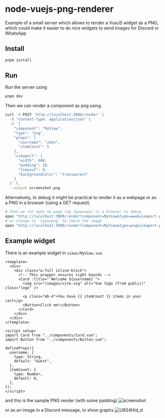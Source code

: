 # node-vuejs-png-renderer

Example of a small server which allows to render a VueJS widget as a PNG, which could make it easier to do nice widgets to send images for Discord or WhatsApp

## Install

```sh
pnpm install
```

## Run

Run the server using
```sh
pnpm dev
```

Then we can render a component as png using

```sh
curl -X POST 'http://localhost:3000/render' \
  -H "Content-Type: application/json" \
  -d '{
    "component": "MyView",
    "type": "png",
    "props": {
      "username": "John",
      "itemCount": 5
    },
    "viewport": {
      "width": 600,
      "padding": 10,
      "timeout": 0,
      "backgroundColor": "transparent"
    }
  }' \
  --output screenshot.png
```

Alternatively, to debug it might be practical to render it as a webpage or as a PNG in a browser (using a GET request)
```sh
# then we can open as page (eg type=www) in a browser to debug
open "http://localhost:3000/render?component=MyView&type=www&viewport-padding=10&viewport-background=transparent"
# or change to `type=png` to check the image
open "http://localhost:3000/render?component=MyView&type=png&viewport-padding=10&viewport-background=transparent"
```

## Example widget
There is an example widget in `views/MyView.vue`

```
<template>
  <div>
    <div class="w-full inline-block">
      <!-- This wrapper ensures tight bounds -->
      <Card :title="`Welcome ${username}`">
        <img src="/images/vite.svg" alt="Vue logo (from public)" class="logo" />

        <p class="mb-4">You have {{ itemCount }} items in your cart</p>
        <Button>Click me!</Button>
      </Card>
    </div>
  </div>
</template>

<script setup>
import Card from "../components/Card.vue";
import Button from "../components/Button.vue";

defineProps({
  username: {
    type: String,
    default: "Guest",
  },
  itemCount: {
    type: Number,
    default: 0,
  },
});
</script>
```

and this is the sample PNG render (with some padding)
![screenshot](https://github.com/user-attachments/assets/8081184c-cf46-4f0c-a39e-a9317cd725cb)

or as an image in a Discord message, to show graphs
![U8S4HId_d](https://github.com/user-attachments/assets/805fd932-818c-4cfb-ad8b-3a454c3b8f63)
